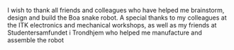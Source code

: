 I wish to thank all friends and colleagues who have helped me brainstorm, design and build the Boa snake robot. A special thanks to my colleagues at the ITK electronics and mechanical workshops, as well as my friends at Studentersamfundet i Trondhjem who helped me manufacture and assemble the robot

